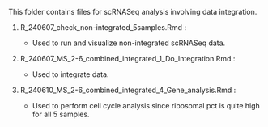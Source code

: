 This folder contains files for scRNASeq analysis involving data integration.

1. R_240607_check_non-integrated_5samples.Rmd :
   *  Used to run and visualize non-integrated scRNASeq data.
     
2. R_240607_MS_2-6_combined_integrated_1_Do_Integration.Rmd :
   *  Used to integrate data.
     
3. R_240610_MS_2-6_combined_integrated_4_Gene_analysis.Rmd :
   *  Used to perform cell cycle analysis since ribosomal pct is quite high for all 5 samples.
